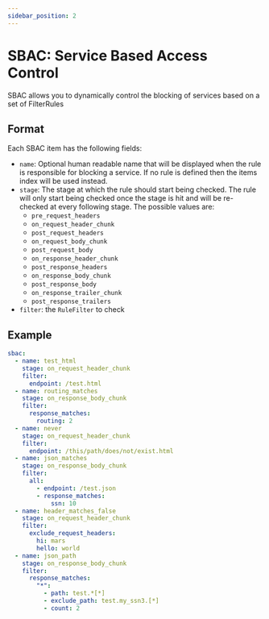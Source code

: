 ```yaml
---
sidebar_position: 2
---
```


# SBAC: Service Based Access Control

SBAC allows you to dynamically control the blocking of services based on a set of FilterRules

## Format

Each SBAC item has the following fields:

* `name`: Optional human readable name that will be displayed when the rule is responsible for blocking a service.
    If no rule is defined then the items index will be used instead.
* `stage`: The stage at which the rule should start being checked.
    The rule will only start being checked once the stage is hit and will be re-checked at every following stage. The possible values are:
  * `pre_request_headers`
  * `on_request_header_chunk`
  * `post_request_headers`
  * `on_request_body_chunk`
  * `post_request_body`
  * `on_response_header_chunk`
  * `post_response_headers`
  * `on_response_body_chunk`
  * `post_response_body`
  * `on_response_trailer_chunk`
  * `post_response_trailers`
* `filter`: the `RuleFilter` to check

## Example

```yaml
sbac:
  - name: test_html
    stage: on_request_header_chunk
    filter:
      endpoint: /test.html
  - name: routing_matches
    stage: on_response_body_chunk
    filter:
      response_matches:
        routing: 2
  - name: never
    stage: on_request_header_chunk
    filter:
      endpoint: /this/path/does/not/exist.html
  - name: json_matches
    stage: on_response_body_chunk
    filter:
      all:
        - endpoint: /test.json
        - response_matches:
            ssn: 10
  - name: header_matches_false
    stage: on_request_header_chunk
    filter:
      exclude_request_headers:
        hi: mars
        hello: world
  - name: json_path
    stage: on_response_body_chunk
    filter:
      response_matches:
        "*":
          - path: test.*[*]
          - exclude_path: test.my_ssn3.[*]
          - count: 2
```
